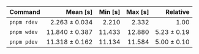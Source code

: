 | Command | Mean [s] | Min [s] | Max [s] | Relative |
|:---|---:|---:|---:|---:|
| `pnpm rdev` | 2.263 ± 0.034 | 2.210 | 2.332 | 1.00 |
| `pnpm wdev` | 11.840 ± 0.387 | 11.433 | 12.880 | 5.23 ± 0.19 |
| `pnpm pdev` | 11.318 ± 0.162 | 11.134 | 11.584 | 5.00 ± 0.10 |
